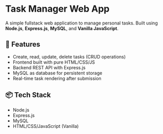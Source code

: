 # Task Manager Web App

A simple fullstack web application to manage personal tasks. Built using **Node.js**, **Express.js**, **MySQL**, and **Vanilla JavaScript**.

## 🔧 Features

- Create, read, update, delete tasks (CRUD operations)
- Frontend built with pure HTML/CSS/JS
- Backend REST API with Express.js
- MySQL as database for persistent storage
- Real-time task rendering after submission

## 📦 Tech Stack

- Node.js
- Express.js
- MySQL
- HTML/CSS/JavaScript (Vanilla)
